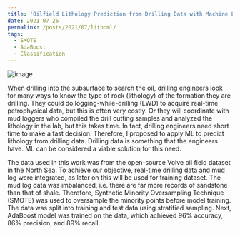 ```yaml
---
title: 'Oilfield Lithology Prediction from Drilling Data with Machine Learning'
date: 2021-07-26
permalink: /posts/2021/07/lithoml/
tags:
  - SMOTE
  - AdaBoost
  - Classification
---
```


![image](https://user-images.githubusercontent.com/51282928/140783407-e99d3732-494a-4e05-93ee-e437947ca1af.png)

When drilling into the subsurface to search the oil, drilling engineers look for many ways to know the type of rock (lithology) of the formation they are drilling. They could do logging-while-drilling (LWD) to acquire real-time petrophysical data, but this is often very costly. Or they will coordinate with mud loggers who compiled the drill cutting samples and analyzed the lithology in the lab, but this takes time. In fact, drilling engineers need short time to make a fast decision. Therefore, I proposed to apply ML to predict lithology from drilling data. Drilling data is something that the engineers have. ML can be considered a viable solution for this need. 

The data used in this work was from the open-source Volve oil field dataset in the North Sea. To achieve our objective, real-time drilling data and mud log were integrated, as later on this will be used for training dataset. The mud log data was imbalanced, i.e. there are far more records of sandstone than that of shale. Therefore, Synthetic Minority Oversampling Technique (SMOTE) was used to oversample the minority points before model training. The data was split into training and test data using stratified sampling. Next, AdaBoost model was trained on the data, which achieved 96% accuracy, 86% precision, and 89% recall. 

